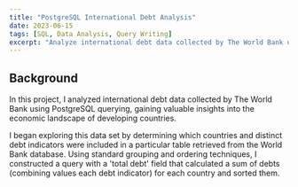 ```yaml
---
title: "PostgreSQL International Debt Analysis"
date: 2023-06-15
tags: [SQL, Data Analysis, Query Writing]
excerpt: "Analyze international debt data collected by The World Bank using PostgreSQL querying"
---
```


## Background
In this project, I analyzed international debt data collected by The World Bank using PostgreSQL querying, gaining valuable insights into the economic landscape of developing countries.

I began exploring this data set by determining which countries and distinct debt indicators were included in a particular table retrieved from the World Bank database. Using standard grouping and ordering techniques, I constructed a query with a 'total debt' field that calculated a sum of debts (combining values each debt indicator) for each country and sorted them.

```
